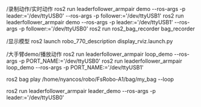 
/录制动作/实时动作
    ros2 run leaderfollower_armpair demo --ros-args -p leader:='/dev/ttyUSB0' --ros-args -p follower:='/dev/ttyUSB1'
    ros2 run leaderfollower_armpair demo --ros-args -p leader:='/dev/ttyUSB1' --ros-args -p follower:='/dev/ttyUSB0'
ros2 run ros2_bag_recorder bag_recorder 

/显示模型
ros2 launch robo_770_description display_rviz.launch.py 


<!-- /同步动作/启动机械臂
ros2 run leaderfollower_armpair follower --ros-args -p PORT_NAME:='/dev/ttyUSB0'
ros2 run leaderfollower_armpair follower --ros-args -p PORT_NAME:='/dev/ttyUSB1' -->

/大手臂demo/播放动作
ros2 run leaderfollower_armpair loop_demo --ros-args -p PORT_NAME:='/dev/ttyUSB0'
ros2 run leaderfollower_armpair loop_demo --ros-args -p PORT_NAME:='/dev/ttyUSB1'
<!-- ros2 bag play /home/nyancos/robo/move_blue_block --loop -->

ros2 bag play /home/nyancos/robo/FsRobo-A1/bag/my_bag --loop

ros2 run leaderfollower_armpair leader_demo --ros-args -p leader:='/dev/ttyUSB0'


